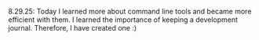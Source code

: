 8.29.25: Today I learned more about command line tools and became more efficient with them.
I learned the importance of keeping a development journal. Therefore, I have created one :)
